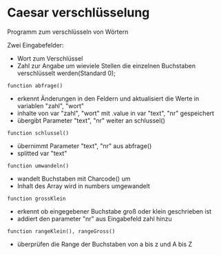 # Caesar verschlüsselung 

Programm zum verschlüsseln von Wörtern

Zwei Eingabefelder:
- Wort zum Verschlüssel
- Zahl zur Angabe um wieviele Stellen die einzelnen Buchstaben verschlüsselt werden(Standard 0);

```
function abfrage()
```
- erkennt Änderungen in den Feldern und aktualisiert die Werte in variablen "zahl", "wort"
- inhalte von var "zahl", "wort" mit .value in var "text", "nr" gespeichert
- übergibt Parameter "text", "nr" weiter an schlussel()

```
function schlussel()
```
- übernimmt Parameter "text", "nr" aus abfrage()
- splitted var "text"


```
function umwandeln()
```
- wandelt Buchstaben mit Charcode() um
- Inhalt des Array wird in numbers umgewandelt


```
function grossKlein
```
- erkennt ob eingegebener Buchstabe groß oder klein geschrieben ist
- addiert den parameter "nr" aus Eingabefeld zahl hinzu


```
function rangeKlein(), rangeGross()
```
- überprüfen die Range der Buchstaben von a bis z und A bis Z